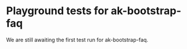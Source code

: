 # Playground tests for ak-bootstrap-faq
We are still awaiting the first test run for ak-bootstrap-faq.
